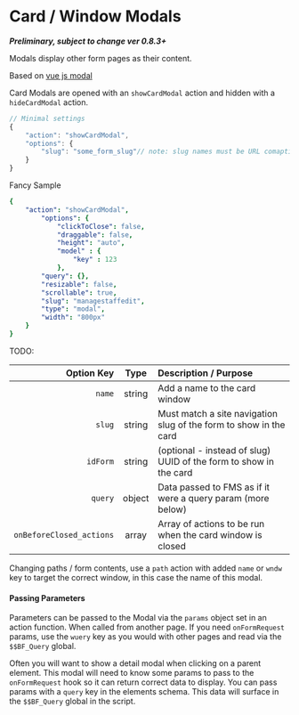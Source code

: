 # Card / Window Modals

_**Preliminary, subject to change ver 0.8.3+**_

Modals display other form pages as their content.  

Based on [vue js modal](https://github.com/euvl/vue-js-modal#properties)

Card Modals are opened with an `showCardModal` action and hidden with a `hideCardModal` action. 

```javascript
// Minimal settings
{
    "action": "showCardModal",
    "options": {
        "slug": "some_form_slug"// note: slug names must be URL comaptible
    }
}
```

Fancy Sample

```yaml
{
    "action": "showCardModal",
        "options": {
            "clickToClose": false,
            "draggable": false,
            "height": "auto",
            "model" : {
                "key" : 123
            },
        "query": {},
        "resizable": false,
        "scrollable": true,
        "slug": "managestaffedit",
        "type": "modal",
        "width": "800px"
    }
}
```

TODO:

| Option Key | Type | Description / Purpose |
| ---: | :---: | :--- |
| `name` | string | Add a name to the card window |
| `slug` | string | Must match a site navigation slug of the form to show in the card |
| `idForm` | string | \(optional - instead of slug\) UUID of the form to show in the card |
| `query` | object | Data passed to FMS as if it were a query param \(more below\) |
| `onBeforeClosed_actions` | array | Array of actions to be run when the card window is closed |

Changing paths / form contents, use a `path` action with added `name` or `wndw` key to target the correct window, in this case the name of this modal. 



#### Passing Parameters

Parameters can be passed to the Modal via the `params` object set in an action function. When called from another page. If you need `onFormRequest` params, use the `wuery` key as you would with other pages and read via the `$$BF_Query` global.

Often you will want to show a detail modal when clicking on a parent element. This modal will need to know some params to pass to the `onFormRequest` hook so it can return correct data to display. You can pass params with a `query` key in the elements schema. This data will surface in the `$$BF_Query` global in the script.





